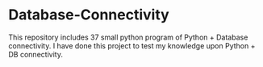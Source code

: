# Database-Connectivity
This repository includes 37 small python program of Python + Database connectivity.
I have done this project to test my knowledge upon Python + DB connectivity.
